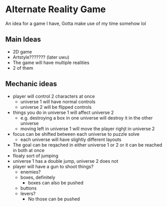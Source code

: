 # Alternate Reality Game

An idea for a game I have, Gotta make use of my time somehow lol

## Main Ideas

* 2D game
* Artstyle??????? (later uwu)
* The game will have multiple realities
* 2 of them

## Mechanic ideas

* player will control 2 characters at once
  * universe 1 will have normal controls
  * universe 2 will be flipped controls
* things you do in universe 1 will affect universe 2
  * e.g. destroying a box in one universe will destroy it in the other universe
  * moving left in universe 1 will move the player righjt in universe 2
* focus can be shifted between each universe to puzzle solve
  * each universe will have slightly different layouts
* The goal can be reqached in either universe 1 or 2 or it can be reached in both at once
* floaty sort of jumping
* universe 1 has a double jump, universe 2 does not
* player will have a gun to shoot things?
  * enemies?
  * boxes, definitely
    * boxes can also be pushed
  * buttons
  * levers?
    * No those can be pushed
